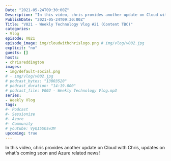 ```yaml
---
Date: "2021-05-24T09:30:00Z"
Description: "In this video, chris provides another update on Cloud with Chris, updates on what's coming soon and Azure related news!"
PublishDate: "2021-05-24T09:30:00Z"
Title: "V021 - Weekly Technology Vlog #21 (Content TBC)"
categories:
- Vlog
episode: V021
episode_image: img/cloudwithchrislogo.png # img/vlog/v002.jpg
explicit: "no"
guests: []
hosts:
- chrisreddington
images:
- img/default-social.png
# - img/vlog/v002.jpg
# podcast_bytes: "13803520"
# podcast_duration: "14:19.000"
# podcast_file: V002 - Weekly Technology Vlog.mp3
series:
- Weekly Vlog
tags:
#- Podcast
#- Sessionize
#- Azure
#- Community
# youtube: VyQI5SOsw3M
upcoming: true
---
```

In this video, chris provides another update on Cloud with Chris, updates on what's coming soon and Azure related news!